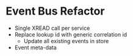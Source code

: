 # Event Bus Refactor

- Single XREAD call per service
- Replace lookup id with generic correlation id
  - Update all existing events in store
- Event meta-data
